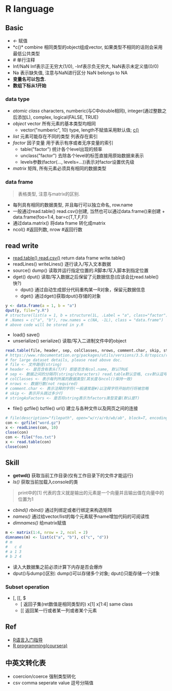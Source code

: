 # R language



## Basic

- *<-* 赋值 
- <div id="c()" />*c()* combine 相同类型的object组成vector, 如果类型不相同的话则会采用最低公共类型
- *#* 单行注释
- Inf/NaN Inf表示正无穷大(1/0), -Inf表示负无穷大, NaN表示未定义值(0/0)
- Na 表示缺失值, 注意与NaN进行区分 NaN belongs to NA
- **变量名可以包含.**
- **数组下标从1开始**

### data type 


- *atomic class* characters, numberic(与C中double相同), integer(通过整数之后添加L), complex, logical(FALSE, TRUE)
- *object* vector 所有元素的基本类型均相同
    + vector("numberic", 10) type, length不赋值采用默认值; [c()](#c())
- *list* 元素可能存在不同的类型 列表存在索引
- *factor* 因子变量 用于表示有序或者无序变量的索引
    + table("factor") 统计各个level出现的频率
    + unclass("factor") 去除各个level的标签直接用原始数据来表示
    + levels参数(factor(..., levels=...))表示对factor设置优先级
- *matrix* 矩阵, 所有元素必须具有相同的数据类型


### data frame 

> 表格类型, 注意与matrix的区别. 

- 每列具有相同的数据类型, 并且每行可以独立命名, row.name
- <div id="readcsv" />一般通过read.table() read.csv()创建, 当然也可以通过data.frame()来创建
    + data.frame(foo=1:4, bar=c(T,T,F,F))
- 通过data.matrix() 将data frame 转化成matrix
- ncol() #返回列数, nrow #返回行数

## read write

- [read.table() read.csv()](#readcsv) return data frame write.table()
- readLines() writeLines() 逐行读入/写入文本数据
- source() dump() 读取并运行指定位置的.R脚本/写入脚本到指定位置
- dget() dput() 读取/写入数据之后保留了元数据信息(应该会比read.table()快?)
    + dput() 通过自动生成部分代码重构某一R对象，保留元数据信息
    + dget() 通过dget()获取dput()存储的对象
```R
y <- data.frame(a = 1, b = "a")
dput(y, file="y.R")
# structure(list(a = 1, b = structure(1L, .Label = "a", class="factor")),
# .Names = c("a", "b"), row.names = c(NA, -1L), class = "data.frame")
# above code will be stored in y.R
```
- load() save()
- unserialize() serialize() 读取/写入二进制文件中的object
```R
read.table(file, header, sep, colClasses, nrows, comment.char, skip, stringsAsFactors)
# https://www.rdocumentation.org/packages/utils/versions/3.5.0/topics/read.table
# for large dataset details, please read above doc.
# file <- 文件路径(string)
# header <- 是否含有表头(T/F) 即是否含有col.name, 默认TRUE
# sep <- 数据之间的分隔符(string/characters) read.table默认空格, csv默认逗号
# colClasses <- 表示每列所属的数据类型(其长度与ncol()保持一致)
# nrows <- 数据行数(not required)
# comment.char <- 表示注释的字符(一般通常是#)以注释字符开始的行将被忽略
# skip <- 表示开头跳过多少行
# stringAsFactors <- 是否将string表示为factors类型变量(默认是T)
```
- file() gzfile() bzfile() url() 建立与各种文件以及网页之间的连接
```R
# file(description="filepath", open="w/r/a/rb/wb/ab", block=T, encoding=getOption("encoding"))
con <- gzfile("word.gz")
x <- readLines(con, 10)
close(con)
con <- file("foo.txt")
x <- read.table(con)
close(con)
```


## Skill

- **getwd()** 获取当前工作目录(仅有工作目录下的文件才能运行)
- *ls()* 获取当前加载入console的类
> print中的[1] 代表的含义就是输出的元素是一个向量并且输出值在向量中的位置为1
- *cbind() rbind()* 通过列绑定或者行绑定来构造矩阵
- *names()* 通过给vector/list的每个元素赋予name增加代码的可阅读性
- *dimnames()* 给matrix赋值
``` R
m <- matrix(1:4, nrow = 2, ncol = 2)
dimnames(m) <- list(c("a", "b"), c("c", "d"))
# m 
#   c d
# a 1 3 
# b 2 4
```
- 读入大数据集之前必须计算下内存是否会爆炸
- dput()与dump()区别: dump()可以存储多个对象; dput()只能存储一个对象

### Subset operation

- [, [[, $
    + [ 返回子集(ret数值是相同类型的) x[1] x[1:4] same class
    + [[ 返回某一行或者某一列或者某个元素
## Ref

- [R语言入门指导](https://wklchris.github.io/R-learning-basic.html)
- [R programming(coursera)](https://www.coursera.org/learn/r-programming/home/welcome)

## 中英文转化表

- coercion/coerce 强制类型转化
- csv comma seperate value 逗号分隔值